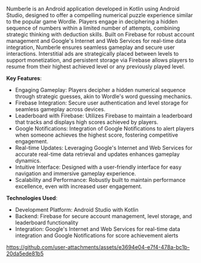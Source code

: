 Numberle is an Android application developed in Kotlin using Android Studio, designed to offer a compelling numerical puzzle experience similar to the popular game Wordle. Players engage in deciphering a hidden sequence of numbers within a limited number of attempts, combining strategic thinking with deduction skills. Built on Firebase for robust account management and Google's Internet and Web Services for real-time data integration, Numberle ensures seamless gameplay and secure user interactions. Interstitial ads are strategically placed between levels to support monetization, and persistent storage via Firebase allows players to resume from their highest achieved level or any previously played level.

**Key Features**:
- Engaging Gameplay: Players decipher a hidden numerical sequence through strategic guesses, akin to Wordle's word guessing mechanics.
- Firebase Integration: Secure user authentication and level storage for seamless gameplay across devices.
- Leaderboard with Firebase: Utilizes Firebase to maintain a leaderboard that tracks and displays high scores achieved by players.
- Google Notifications: Integration of Google Notifications to alert players when someone achieves the highest score, fostering competitive engagement.
- Real-time Updates: Leveraging Google's Internet and Web Services for accurate real-time data retrieval and updates enhances gameplay dynamics.
- Intuitive Interface: Designed with a user-friendly interface for easy navigation and immersive gameplay experience.
- Scalability and Performance: Robustly built to maintain performance excellence, even with increased user engagement.

**Technologies Used**:
- Development Platform: Android Studio with Kotlin
- Backend: Firebase for secure account management, level storage, and leaderboard functionality
- Integration: Google's Internet and Web Services for real-time data integration and Google Notifications for score achievement alerts


https://github.com/user-attachments/assets/e3694e04-e7f4-478a-bc1b-20da5ede81b5





